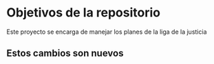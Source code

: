 # Objetivos de la repositorio

Este proyecto se encarga de manejar los planes de la liga de la justicia


## Estos cambios son nuevos
 

